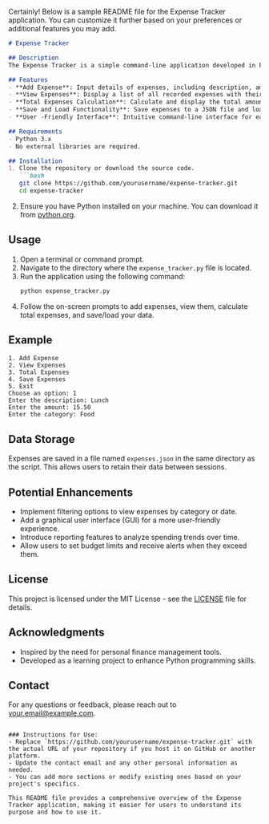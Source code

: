 Certainly! Below is a sample README file for the Expense Tracker application. You can customize it further based on your preferences or additional features you may add.

```markdown
# Expense Tracker

## Description
The Expense Tracker is a simple command-line application developed in Python that helps users manage their personal finances by tracking their expenses. This application allows users to record, view, and analyze their spending habits, making it easier to maintain a budget and understand financial behavior.

## Features
- **Add Expense**: Input details of expenses, including description, amount, and category.
- **View Expenses**: Display a list of all recorded expenses with their details.
- **Total Expenses Calculation**: Calculate and display the total amount of all recorded expenses.
- **Save and Load Functionality**: Save expenses to a JSON file and load them back for continued tracking.
- **User -Friendly Interface**: Intuitive command-line interface for easy navigation.

## Requirements
- Python 3.x
- No external libraries are required.

## Installation
1. Clone the repository or download the source code.
   ```bash
   git clone https://github.com/yourusername/expense-tracker.git
   cd expense-tracker
   ```
2. Ensure you have Python installed on your machine. You can download it from [python.org](https://www.python.org/downloads/).

## Usage
1. Open a terminal or command prompt.
2. Navigate to the directory where the `expense_tracker.py` file is located.
3. Run the application using the following command:
   ```bash
   python expense_tracker.py
   ```
4. Follow the on-screen prompts to add expenses, view them, calculate total expenses, and save/load your data.

## Example
```
1. Add Expense
2. View Expenses
3. Total Expenses
4. Save Expenses
5. Exit
Choose an option: 1
Enter the description: Lunch
Enter the amount: 15.50
Enter the category: Food
```

## Data Storage
Expenses are saved in a file named `expenses.json` in the same directory as the script. This allows users to retain their data between sessions.

## Potential Enhancements
- Implement filtering options to view expenses by category or date.
- Add a graphical user interface (GUI) for a more user-friendly experience.
- Introduce reporting features to analyze spending trends over time.
- Allow users to set budget limits and receive alerts when they exceed them.

## License
This project is licensed under the MIT License - see the [LICENSE](LICENSE) file for details.

## Acknowledgments
- Inspired by the need for personal finance management tools.
- Developed as a learning project to enhance Python programming skills.

## Contact
For any questions or feedback, please reach out to [your.email@example.com](mailto:your.email@example.com).
```

### Instructions for Use:
- Replace `https://github.com/yourusername/expense-tracker.git` with the actual URL of your repository if you host it on GitHub or another platform.
- Update the contact email and any other personal information as needed.
- You can add more sections or modify existing ones based on your project's specifics.

This README file provides a comprehensive overview of the Expense Tracker application, making it easier for users to understand its purpose and how to use it.
